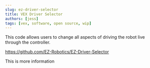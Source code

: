 ```yaml
---
slug: ez-driver-selector
title: VEX Driver Selector
authors: [jess]
tags: [vex, software, open source, wip]
---
```


This code allows users to change all aspects of driving the robot live through the controller.

https://github.com/EZ-Robotics/EZ-Driver-Selector

<!--truncate-->

This is more information